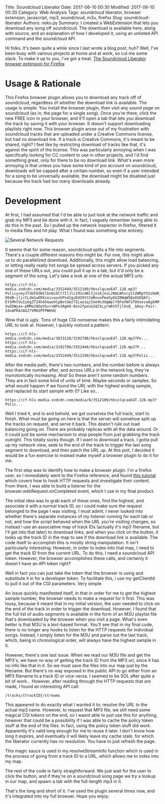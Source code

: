 ﻿Title: Soundcloud Liberator
Date: 2017-06-10 00:30
Modified: 2017-06-10 00:30
Category: Web Analysis
Tags: soundcloud liberator, browser extension, javascript, mp3, soundcloud, m3u, firefox
Slug: soundcloud-liberator
Authors: neko.py
Summary: I created a WebExtension that lets you download any song off soundcloud. The download is available here, along with source, and an explanation of how I developed it, using an unlisted API command and the soundcloud API.

Hi folks. It's been quite a while since I last wrote a blog post, huh? Well, I've been busy with various projects at home and at work, so cut me some slack. To make it up to you, I've got a treat. [The Soundcloud Liberator browser extension for Firefox]({filename}/assets/plugins/soundcloud_liberator-1.0-an+fx.xpi) 

# Usage & Rationale

This Firefox browser plugin allows you to download any track off of soundcloud, regardless of whether the download link is available. The usage is simple. You install the browser plugin, then visit any sound page on soundcloud (as in, the page for a single song). Once you're there, click the new FREE icon in your browser, and it'll open a tab that lets you download the track by saving it with your browser. It doesn't support downloading playlists right now. This browser plugin arose out of my frustration with soundcloud tracks that are uploaded under a Creative Commons license, but had no download link. If a track is Creative Commons, it's meant to be shared, right? I feel like by restricting download of tracks like that, it's against the spirit of the license. This was particularly annoying when I was specifically looking for CC content to use in other projects, and I'd find something great, only for there to be no download link. What's even more annoying is that unless you have some kind of pro account on soundcloud, downloads will be capped after a certain number, so even if a user intended for a song to be universally available, the download might be disabled just because the track had too many downloads already.

# Development

At first, I had assumed that I'd be able to just look at the network traffic and grab my MP3 and be done with it. In fact, I vaguely remember being able to do this in the past. So I pulled up the network inspector in firefox, filtered it to media files and hit play. What I found was something else entirely. 

![Several Network Requests]({filename}/assets/images/network-mess.png)

It seems that for some reason, soundcloud splits a file into segments. There's a couple different reasons this might be. For one, this might allow us to do parallelized download. Additionally, this might allow load balancing, or letting really really hot songs be spread across servers. If you picked any one of these URLs out, you could pull it up in a tab, but it'd only be a segment of the song. Let's take a look at one of the actual MP3 urls:

```
https://cf-hls-media.sndcdn.com/media/3352449/3512109/hbsslqcaoE4T.128.mp3?Policy=eyJTdGF0ZW1lbnQiOlt7IlJlc291cmNlIjoiKjovL2NmLWhscy1tZWRpYS5zbmRjZG4uY29tL21lZGlhLyovKi9oYnNzbHFjYW9FNFQuMTI4Lm1wMyIsIkNvbmRpdGlvbiI6eyJEYXRlTGVzc1RoYW4iOnsiQVdTOkVwb2NoVGltZSI6MTQ5NjQ3NzYwN319fV19&Signature=h8BFZrBB1CHlEss~JTosvMS7alBB7awLVg-O64B~jljrCLdm1wERXceivavohPn42gzDdS9tCCmRovoPma5y6GZ0WqW5QaXUEQAfi-EYSMhtVuIyGgZTZ4h45GweXCpBxtGmzTILao1qj5Xe9n3OgWplYQFeVNFSTOXoxsa8gkRMf~LUddB9qPbQVxMBS8E1cZHQT5bADaYab8mXaRTkNfJAWB6dt7fqynZVKXkqK5Gsa7CoRon08JG2GtvkJt4EXLiOUESgGZtbFe6Ev6eLC0xz6vqu-Vw5DWyax~pMMe2QDqYGvrvWPx3AgH4-0zn2fpeuG2QCkLyrm6V5TjlXzQ__&Key-Pair-Id=APKAJAGZ7VMH2PFPW6UQ
```

Wow that is _ugly_. Tons of huge CGI nonsense makes this a fairly intimidating URL to look at. However, I quickly noticed a pattern.

```
https://cf-hls-media.sndcdn.com/media/3033128/3192788/hbsslqcaoE4T.128.mp3?Po...
https://cf-hls-media.sndcdn.com/media/3192789/3352448/hbsslqcaoE4T.128.mp3?P...
https://cf-hls-media.sndcdn.com/media/3352449/3512109/hbsslqcaoE4T.128.mp3?Polic...
```

After the media path, there's two numbers, and the number before is always less than the number after, and across URLs in the network log, they're monotonically increasing. Aha! So these aren't some random numbers. They are in fact some kind of units of time. Maybe seconds or samples. So what would happen if we found the URL with the highest ending sample, and replaced its start sample with 0? Like so...

```
https://cf-hls-media.sndcdn.com/media/0/3512109/hbsslqcaoE4T.128.mp3?Polic...
```

Well I tried it, and lo and behold, we got ourselves the full track, start to finish. What must be going on here is that the server will somehow split up the tracks on request, and serve it back. This doesn't rule out load balancing going on. There are probably replicas with all the data around. Or it could just be some mechanism to stop people from just grabbing the track outright. This totally sucks though. If I want to download a track, I gotta pull up my network view, seek to the end of the track to trigger the last song segment to download, and then patch the URL up. At this poit, I decided it would be a fun exercise to instead make myself a browser plugin to do it for me.

The first step was to identify how to make a browser plugin. I'm a firefox user, so I immediately went to the Firefox reference, and found [this tutorial](https://developer.mozilla.org/en-US/Add-ons/WebExtensions/Intercept_HTTP_requests) which covers how to hook HTTP requests and investigate their content. From there, I was able to build a listener for the browser.webRequest.onCompleted event, which I use in my final product. 

The initial idea was to grab each of these ones, find the highest, and associate it with a normal track ID, so i could make sure the request belonged to the page I was visiting. I must admit, I never looked into whether there's separate instances of my listener running for each tab or not, and how the script behaved when the URL you're visiting changes, so instead i use an associative map of track IDs (actually it's mp3 filename, but I'll get into that later) to download links, and when you click on the button, it looks up the track ID in the map to see if the download link is available. The code itself to accomplish this is mostly string manipulation. It isn't particularly interesting. However, in order to index into that map, I need to get the track ID from the current URL. To do this, I need a soundcloud API token. However, the browser accomplishes these calls, and certainly it doesn't have an API token right? 

Well in fact you can just take the token that the browser is using and substitute it in for a developer token. To facilitate this, i use my getClientId to pull it out of the CGI parameters. Very simple.

An issue quickly manifested itself, in that in order for me to get the highest sample number, the browser needs to make a request for it first. This was lousy, because it meant that in my initial version, the user needed to click on the end of the track in order to trigger the download. However, I found that the full list of audio segments is available in the form of an M3U playlist file that's downloaded by the browser when you visit a page. What's even better is that M3U is a text-based format. You'll see that in my final code, there is no longer any hooks to listen for the HTTP requests for individual songs. Instead, I simply listen for the M3U and parse out the last track, which, being in chronological order, will always have the highest sample in it.

However, there's one last issue. When we read our M3U file and get the MP3's, we have no way of getting the track ID from the MP3 url, since it has no info like that in it. So we must save the files into our map just by the filename. But there's no way exposed in the public API to go either from an MP3 filename to a track ID or vice-versa. I seemed to be SOL after quite a bit of work... However, after reading through the HTTP requests that are made, I found an interesting API call:

```
/tracks/{trackID}/streams
```

This appeared to do exactly what I wanted it to: resolve the URL to the actual mp3 name. However, to request that MP3 file, we still need some magical CGI tokens on the end, so I wasnt able to just use this for anything, however that could be a possibility if I was able to cache the policy token stuff at the end of the files. In fact, using the policy token stuff did work. Apparently it's valid long enough for me to reuse it later. I don't know how long it expires, and eventually it will likely leave my cache stale, for which the liberator currently has no resolution. You have to just refresh the page. 

This magic sauce is used in my resolveStreamInfo function which is used in the process of going from a track ID to a URL, which allows me to index into my map.

The rest of the code is fairly straightforward. We just wait for the user to click the button, and if they're on a soundcloud song page we try a lookup in our map, and spawn a tab with the full-length mp3 in it.

That's the long and short of it. I've used the plugin several times now, and it's integrated into my full browser. Hope you enjoy.
